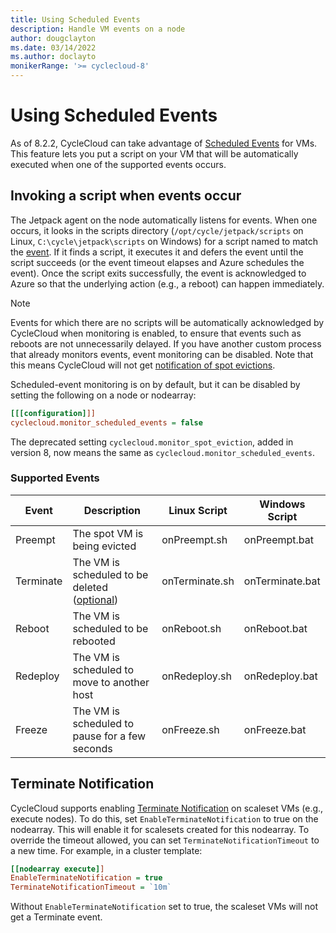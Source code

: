 ```yaml
---
title: Using Scheduled Events
description: Handle VM events on a node
author: dougclayton
ms.date: 03/14/2022
ms.author: doclayto
monikerRange: '>= cyclecloud-8'
---
```


# Using Scheduled Events

As of 8.2.2, CycleCloud can take advantage of [Scheduled Events](/azure/virtual-machines/linux/scheduled-events) for VMs. This feature lets you put a script on your VM that will be automatically executed when one of the supported events occurs.

## Invoking a script when events occur

The Jetpack agent on the node automatically listens for events. When one occurs, it looks in the scripts directory (`/opt/cycle/jetpack/scripts` on Linux, `C:\cycle\jetpack\scripts` on Windows) for a script named to match the [event](#supported-events). If it finds a script, it executes it and defers the event until the script succeeds (or the event timeout elapses and Azure schedules the event). Once the script exits successfully, the event is acknowledged to Azure so that the underlying action (e.g., a reboot) can happen immediately. 

> [!NOTE]
> Events for which there are no scripts will be automatically acknowledged by CycleCloud when monitoring is enabled, to ensure that events such as reboots are not unnecessarily delayed. If you have another custom process that already monitors events, event monitoring can be disabled. Note that this means CycleCloud will not get [notification of spot evictions](../how-to/use-spot-instances.md#spot-vm-eviction).

Scheduled-event monitoring is on by default, but it can be disabled by setting the following on a node or nodearray:

``` ini
[[[configuration]]]
cyclecloud.monitor_scheduled_events = false
```

The deprecated setting `cyclecloud.monitor_spot_eviction`, added in version 8, now means the same as `cyclecloud.monitor_scheduled_events`.

### Supported Events

| Event | Description | Linux Script | Windows Script |
| - | - | - | - |
| Preempt | The spot VM is being evicted | onPreempt.sh | onPreempt.bat |
| Terminate | The VM is scheduled to be deleted ([optional](#terminate-notification))| onTerminate.sh | onTerminate.bat |
| Reboot | The VM is scheduled to be rebooted | onReboot.sh | onReboot.bat |
| Redeploy | The VM is scheduled to move to another host | onRedeploy.sh | onRedeploy.bat |
| Freeze | The VM is scheduled to pause for a few seconds| onFreeze.sh | onFreeze.bat |

## Terminate Notification

CycleCloud supports enabling [Terminate Notification](/azure/virtual-machine-scale-sets/virtual-machine-scale-sets-terminate-notification) on scaleset VMs (e.g., execute nodes). To do this, set `EnableTerminateNotification` to true on the nodearray. This will enable it for scalesets created for this nodearray. To override the timeout allowed, you can set `TerminateNotificationTimeout` to a new time. For example, in a cluster template:

``` ini
[[nodearray execute]]
EnableTerminateNotification = true
TerminateNotificationTimeout = `10m`
```

Without `EnableTerminateNotification` set to true, the scaleset VMs will not get a Terminate event.